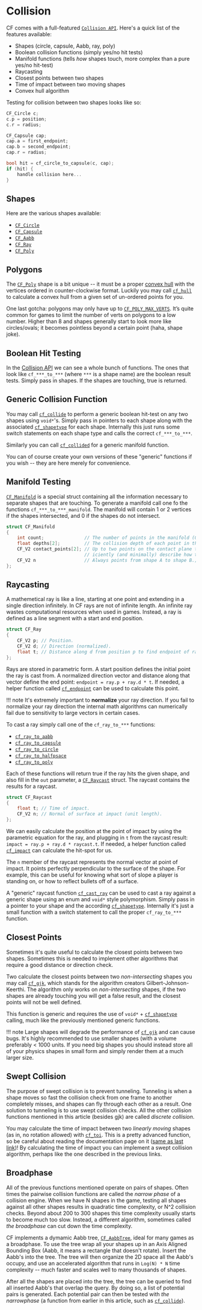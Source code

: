 # Collision

CF comes with a full-featured [`Collision API`](../api_reference.md#collision). Here's a quick list of the features available:

- Shapes (circle, capsule, Aabb, ray, poly)
- Boolean collision functions (simply yes/no hit tests)
- Manifold functions (tells _how_ shapes touch, more complex than a pure yes/no hit-test)
- Raycasting
- Closest points between two shapes
- Time of impact between two moving shapes
- Convex hull algorithm

Testing for collision between two shapes looks like so:

```cpp
CF_Circle c;
c.p = position;
c.r = radius;

CF_Capsule cap;
cap.a = first_endpoint;
cap.b = second_endpoint;
cap.r = radius;

bool hit = cf_circle_to_capsule(c, cap);
if (hit) {
	handle collision here...
}
```

## Shapes

Here are the various shapes available:

- [`CF_Circle`](../math/cf_circle.md)
- [`CF_Capsule`](../collision/cf_capsule.md)
- [`CF_Aabb`](../math/cf_aabb.md)
- [`CF_Ray`](../math/cf_ray.md)
- [`CF_Poly`](../collision/cf_poly.md)

## Polygons

The [`CF_Poly`](../collision/cf_poly.md) shape is a bit unique -- it must be a proper [convex hull](https://en.wikipedia.org/wiki/Convex_hull) with the vertices ordered in counter-clockwise format. Luckily you may call [`cf_hull`](../collision/cf_hull.md) to calculate a convex hull from a given set of un-ordered points for you.

One last gotcha: polygons may only have up to [`CF_POLY_MAX_VERTS`](../collision/cf_poly_max_verts.md). It’s quite common for games to limit the number of verts on polygons to a low number. Higher than 8 and shapes generally start to look more like circles/ovals; it becomes pointless beyond a certain point (haha, shape joke).

## Boolean Hit Testing

In the [Collision API](../api_reference.md#collision) we can see a whole bunch of functions. The ones that look like `cf_***_to_***` (where `***` is a shape name) are the boolean result tests. Simply pass in shapes. If the shapes are touching, true is returned.

## Generic Collision Function

You may call [`cf_collide`](../collision/cf_collide.md) to perform a generic boolean hit-test on any two shapes using `void*`'s. Simply pass in pointers to each shape along with the associated [`cf_shapetype`](../collision/cf_shapetype.md) for each shape. Internally this just runs some switch statements on each shape type and calls the correct `cf_***_to_***`.

Similarly you can call [`cf_collided`](../collision/cf_collided.md) for a generic manifold function.

You can of course create your own versions of these "generic" functions if you wish -- they are here merely for convenience.

## Manifold Testing

[`CF_Manifold`](../collision/cf_manifold.md) is a special struct containing all the information necessary to separate shapes that are touching. To generate a manifold call one fo the functions `cf_***_to_***_manifold`. The manifold will contain 1 or 2 vertices if the shapes intersected, and 0 if the shapes do not intersect.

```cpp
struct CF_Manifold
{
	int count;               // The number of points in the manifold (0, 1 or 2).
	float depths[2];         // The collision depth of each point in the manifold.
	CF_V2 contact_points[2]; // Up to two points on the contact plane that suff-
	                         // iciently (and minimally) describe how two shapes touch.
	CF_V2 n                  // Always points from shape A to shape B.;
};
```

## Raycasting

A mathemetical ray is like a line, starting at one point and extending in a single direction infinitely. In CF rays are not of infinite length. An infinite ray wastes computational resources when used in games. Instead, a ray is defined as a line segment with a start and end position.

```cpp
struct CF_Ray
{
	CF_V2 p; // Position.
	CF_V2 d; // Direction (normalized).
	float t; // Distance along d from position p to find endpoint of ray.
};
```

Rays are stored in parametric form. A start position defines the initial point the ray is cast from. A normalized direction vector and distance along that vector define the end point: `endpoint = ray.p + ray.d * t`. If needed, a helper function called [`cf_endpoint`](../collision/cf_endpoint.md) can be used to calculate this point.

!!! note
    It's extremely important to **normalize** your ray direction. If you fail to normalize your ray direction the internal math algorithms can numerically fail due to sensitivity to large vectors in certain cases.

To cast a ray simply call one of the `cf_ray_to_***` functions:

- [`cf_ray_to_aabb`](../collision/cf_ray_to_aabb.md)
- [`cf_ray_to_capsule`](../collision/cf_ray_to_capsule.md)
- [`cf_ray_to_circle`](../collision/cf_ray_to_circle.md)
- [`cf_ray_to_halfpsace`](../collision/cf_ray_to_halfspace.md)
- [`cf_ray_to_poly`](../collision/cf_ray_to_poly.md)

Each of these functions will return true if the ray hits the given shape, and also fill in the `out` parameter, a [`CF_Raycast`](../math/cf_raycast.md) struct. The raycast contains the results for a raycast.

```cpp
struct CF_Raycast
{
	float t; // Time of impact.
	CF_V2 n; // Normal of surface at impact (unit length).
};
```

We can easily calculate the position at the point of impact by using the parametric equation for the ray, and plugging in `t` from the raycast result: `impact = ray.p + ray.d * raycast.t`. If needed, a helper function called [`cf_impact`](../collision/cf_impact.md) can calculate the hit-spot for us.

The `n` member of the raycast represents the normal vector at point of impact. It points perfectly perpendicular to the surface of the shape. For example, this can be useful for knowing what sort of slope a player is standing on, or how to reflect bullets off of a surface.

A "generic" raycast function [`cf_cast_ray`](../collision/cf_cast_ray.md) can be used to cast a ray against a generic shape using an enum and `void*` style polymorphism. Simply pass in a pointer to your shape and the according [`cf_shapetype`](../collision/cf_shapetype.md). Internally it's just a small function with a switch statement to call the proper `cf_ray_to_***` function.

## Closest Points

Sometimes it's quite useful to calculate the closest points between two shapes. Sometimes this is needed to implement other algorithms that require a good distance or direction check.

Two calculate the closest points between two _non-intersecting_ shapes you may call [`cf_gjk`](../collision/cf_gjk.md), which stands for the algorithm creators Gilbert-Johnson-Keerthi. The algorithm only works on _non-intersecting_ shapes, if the two shapes are already touching you will get a false result, and the closest points will not be well defined.

This function is generic and requires the use of `void*` + [`cf_shapetype`](../collision/cf_shapetype.md) calling, much like the previously mentioned generic functions.

!!! note
    Large shapes will degrade the performance of [`cf_gjk`](../collision/cf_gjk.md) and can cause bugs. It's highly recommended to use smaller shapes (with a volume preferably < 1000 units. If you need big shapes you should instead store all of your physics shapes in small form and simply render them at a much larger size.

## Swept Collision

The purpose of swept collision is to prevent tunneling. Tunneling is when a shape moves so fast the collision check from one frame to another completely misses, and shapes can fly through each other as a result. One solution to tunneling is to use swept collision checks. All the other collision functions mentioned in this article (besides gjk) are called _discrete collision_.

You may calculate the time of impact between two _linearly moving_ shapes (as in, no rotation allowed) with [`cf_toi`](../collision/cf_toi.md). This is a pretty advanced function, so be careful about reading the documentation page on it ([same as last link](../collision/cf_toi.md))! By calculating the time of impact you can implement a swept collision algorithm, perhaps like the one described in the previous links.

## Broadphase

All of the previous functions mentioned operate on pairs of shapes. Often times the pairwise collision functions are called the _narrow phase_ of a collision engine. When we have N shapes in the game, testing all shapes against all other shapes results in quadratic time complexity, or N^2 collision checks. Beyond about 200 to 300 shapes this time complexity usually starts to become much too slow. Instead, a different algorithm, sometimes called _the broadphase_ can cut down the time complexity.

CF implements a dymamic Aabb tree, [`CF_AabbTree`](../collision/cf_aabbtree.md), ideal for many games as a broadphase. To use the tree wrap all your shapes up in an Axis Aligned Bounding Box (Aabb, it means a rectangle that doesn't rotate). Insert the Aabb's into the tree. The tree will then organize the 2D space all the Aabb's occupy, and use an accelerated algorithm that runs in `Log(N) * N` time complexity -- much faster and scales well to many thousands of shapes.

After all the shapes are placed into the tree, the tree can be queried to find all inserted Aabb's that overlap the query. By doing so, a list of potential pairs is generated. Each potential pair can then be tested with _the narrowphase_ (a function from earlier in this article, such as [`cf_collide`](../collision/cf_collide.md)).
